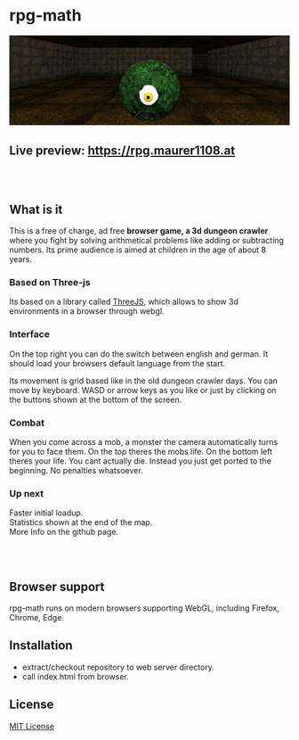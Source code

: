 # rpg-math

[![Banner](/objects/symbol/banner.jpg)](https://rpg.maurer1108.at)

**Live preview: https://rpg.maurer1108.at**
---
<br><br>
## What is it
 
This is a free of charge, ad free **browser game, a 3d dungeon crawler** where you fight by solving arithmetical problems like adding or subtracting numbers.
Its prime audience is aimed at children in the age of about 8 years.

### Based on Three-js

Its based on a library called [ThreeJS](https://threejs.org/), which allows to show 3d environments in a browser through webgl.

### Interface

On the top right you can do the switch between english and german.
It should load your browsers default language from the start.

Its movement is grid based like in the old dungeon crawler days.
You can move by keyboard. WASD or arrow keys as you like or just by clicking on the buttons shown at the bottom of the screen.

### Combat

When you come across a mob, a monster the camera automatically turns for you to face them.
On the top theres the mobs life. On the bottom left theres your life.
You cant actually die. Instead you just get ported to the beginning. No penalties whatsoever.

### Up next

Faster initial loadup. \
Statistics shown at the end of the map.\
More Info on the github page.

<br><br>

## Browser support

rpg-math runs on modern browsers supporting WebGL, including Firefox, Chrome, Edge. 

## Installation

- extract/checkout repository to web server directory. 
- call index.html from browser.

## License

[MIT License](/blob/main/LICENSE)

